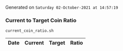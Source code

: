 Generated on `Saturday 02-October-2021 at 14:57:19`

### Current to Target Coin Ratio
`current_coin_ratio.sh`

Date|Current|Target|Ratio
---|---|---|---

